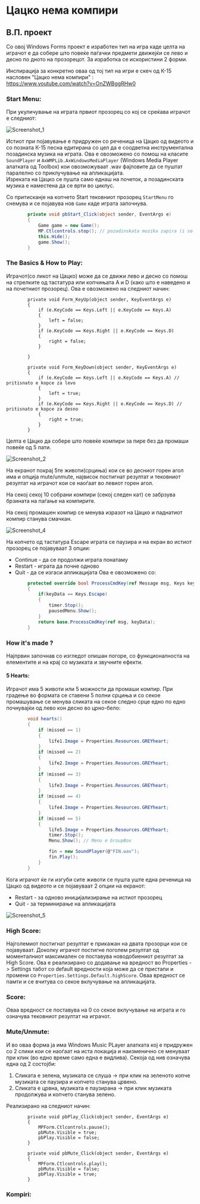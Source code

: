 # Цацко нема компири 
## В.П. проект 

Со овој Windows Forms проект е изработен тип на игра каде целта на играчот е да собере што повеќе паѓачки предмети движејќи се лево и десно по дното на прозорецот.
За изработка се искористини 2 форми.

Инспирација за конкретно оваа од тој тип на игри е скеч од К-15 насловен "Цацко нема компири" : <br>
https://www.youtube.com/watch?v=OnZWBggRHw0
<br>
### Start Menu:
При укуличување на играта првиот прозорец со кој се среќава играчот е следниот: <br>

![Screenshot_1](https://user-images.githubusercontent.com/54687796/198845106-28efcae4-ca5e-4d91-a66d-7485853e3e82.png) <br>

Истиот при појавување е придружен со реченица на Цацко од видеото и со позната К-15 песна едитирана со цел да е соодветна инструментална позадинска музика на играта. Ова е овозможено со помош на класите `SoundPlayer` и `AxWMPLib.AxWindowsMediaPlayer` (Windows Media Player алатката од Toolbox) кои овозможуваат .wav фајловите да се пуштат паралелно со приклучување на апликацијата. <br>
Изреката на Цацко се пушта само еднаш на почеток, а позадинската музика е наместена да се врти во циклус. <br>

Со притисканје на копчето Start тековниот прозорец `StartMenu` го снемува и се појавува нов `Game` каде играта започнува. <br>
```c#        
        private void pbStart_Click(object sender, EventArgs e)
        {
            Game game = new Game();
            MP.Ctlcontrols.stop(); // pozadinskata muzika zapira (i se pusta pak vo noviot prozorec)
            this.Hide();
            game.Show();
        }
```        

### The Basics & How to Play:
Играчот(со ликот на Цацко) може да се движи лево и десно со помош на стрелките од тастатура или копчињата А и D (како што е наведено и на почетниот прозорец). Ова е овозможено на следниот начин:

```
        private void Form_KeyUp(object sender, KeyEventArgs e)
        {
            if (e.KeyCode == Keys.Left || e.KeyCode == Keys.A)
            {
                left = false;
            }
            if (e.KeyCode == Keys.Right || e.KeyCode == Keys.D)
            {
                right = false;
            }

        }

        private void Form_KeyDown(object sender, KeyEventArgs e)
        {
            if (e.KeyCode == Keys.Left || e.KeyCode == Keys.A) // pritisnato e kopce za levo
            {
                left = true;
            }
            if (e.KeyCode == Keys.Right || e.KeyCode == Keys.D) // pritisnato e kopce za desno
            {
                right = true;
            }
        }
```

Целта е Цацко да собере што повеќе компири за пире без да промаши повеќе од 5 пати. <br>

![Screenshot_2](https://user-images.githubusercontent.com/80720596/198855322-3ecf6745-ede4-4689-b936-d6711f460a7f.png) <br>

На екранот покрај 5те животи(срциња) кои се во десниот горен агол има и опција mute/unmute, највисок постигнат резултат и тековниот резултат на играчот кои се наоѓаат во левиот горен агол.

На секој секој 10 собрани компири (секој следен кат) се забрзува брзината на паѓање на компирите.

На секој промашен компир се менува изразот на Цацко и паднатиот компир станува смачкан. <br>

![Screenshot_4](https://user-images.githubusercontent.com/80720596/198855492-386b08a6-d2d4-4a2b-a149-5befcfeb82a8.png) <br>

На копчето од тастатура Escape играта се паузира и на екран во истиот прозорец се појавуваат 3 опции:
 * Continue - да се продолжи играта понатаму
 * Restart - играта да почне одново
 * Quit - да се изгаси апликацијата
Ова е овозможено со:
```c#
        protected override bool ProcessCmdKey(ref Message msg, Keys keyData)
        {
            if(keyData == Keys.Escape)
            {
                timer.Stop();
                pausedMenu.Show();
            }
            return base.ProcessCmdKey(ref msg, keyData);
        }
```

### How it's made ?
Најпрвин започнав со изгледот опишан погоре, со функционалноста на елементите и на крај со музиката и звучните ефекти. 

#### 5 Hearts:
Играчот има 5 животи или 5 можности да промаши компир. При градење во формата се ставени 5 полни срциња и со секое промашување се менува сликата на секое следно срце едно по едно почнувајќи од лево кон десно во црно-бело:
```c#
        void hearts()
        {
            if (missed == 1)
            {
                life1.Image = Properties.Resources.GREYheart;
            }
            if (missed == 2)
            {
                life2.Image = Properties.Resources.GREYheart;
            }
            if (missed == 3)
            {
                life3.Image = Properties.Resources.GREYheart;
            }
            if (missed == 4)
            {
                life4.Image = Properties.Resources.GREYheart;
            }
            if (missed == 5)
            {
                life5.Image = Properties.Resources.GREYheart;
                timer.Stop();
                Menu.Show(); // Menu e GroupBox

                fin = new SoundPlayer(@"FIN.wav");
                fin.Play();
            }
        }
```
Кога играчот ќе ги изгуби сите животи се пушта уште една реченица на Цацко од видеото и се појавуваат 2 опции на екранот: <br>
* Restart - за одново иницијализирање на истиот прозорец
* Quit - за терминирање на апликацијата

![Screenshot_5](https://user-images.githubusercontent.com/80720596/198886746-0e952cf6-4c46-4a21-a345-9cd66aa82580.png) <br>

### High Score:
Најголемиот постигнат резултат е прикажан на двата прозорци кои се појавуваат. Доколку играчот постигне поголем резултат од моменталниот максимален се поставува новодобиениот резултат за High Score. Ова е реализирано со додавање на вредност во Properties -> Settings табот со default вредности која може да се пристапи и промени со `Properties.Settings.Default.highScore`. Оваа вредност се памти и се вчитува со секое вклучување на апликацијата.

### Score:
Оваа вредност се поставува на 0 со секое вклучување на играта и го означува тековниот резултат на играчот.

### Mute/Unmute:
И во оваа форма ја има Windows Music PLayer алатката кој е придружен со 2 слики кои се наоѓаат на иста локација и наизменично се менуваат при клик (во едно време само една е видлива). Секоја од нив означува една од 2 состојби:
1. Сликата е зелена, музиката се слуша -> при клик на зеленото копче музиката се паузира и копчето станува црвено.
2. Сликата е црвна, музиката е паузирана -> при клик музиката продолжува и копчето станува зелено.

Реализирано на следниот начин:

```
        private void pbPlay_Click(object sender, EventArgs e)
        {
            MPForm.Ctlcontrols.pause();     
            pbMute.Visible = true;
            pbPlay.Visible = false;
        }

        private void pbMute_Click(object sender, EventArgs e)
        {
            MPForm.Ctlcontrols.play();
            pbMute.Visible = false;
            pbPlay.Visible = true;
        }
```

### Kompiri:





